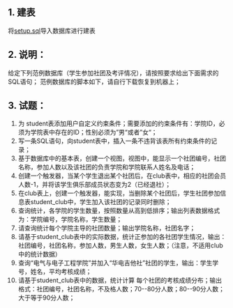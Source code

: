 <!--
 * @Descripttion: 
 * @version: 
 * @Author: 王远昭
 * @Date: 2022-10-12 20:22:30
 * @LastEditors: 王远昭
 * @LastEditTime: 2022-10-12 20:26:15
-->
## 1. 建表

将[setup.sql](setup.sql)导入数据库进行建表

## 2. 说明：
 
 给定下列范例数据库（学生参加社团及考评情况），请按照要求给出下面需求的SQL语句；
 范例数据库的脚本如下，请自行下载恢复到机器上；
  
## 3. 试题：
1. 为 student表添加用户自定义约束条件；需要添加的约束条件有：学院ID，必须为学院表中存在的ID；性别必须为”男“或者”女“；
2. 写一条SQL语句，向student表中，插入一条不违背该表所有约束条件的记录；
3. 基于数据库中的基本表，创建一个视图，视图中，能显示一个社团编号，社团名称，参加人数以及该社团的负责学院和学院联系人姓名及电话；
4. 创建一个触发器，当某个学生退出某个社团后，在club表中，相应的社团会员人数-1，并将该学生俱乐部成员状态变为2（已经退社）；
5. 在club表上，创建一个触发器，能实现，当删除某个社团后，学生社团参加信息表student_club中，学生加入该社团的记录同时删除；
6. 查询统计，各学院的学生数量，按照数量从高到低排序；输出列表数据格式为：学院编号，学院名称，学生数量；
7. 请查询统计每个学院主导的社团数量；输出学院名称，社团名字；
8. 请基于student_club表中的实际数据，统计正参加的各社团学生情况，输出：社团编号，社团名称，参加人数，男生人数，女生人数；（注意，不适用club中的统计数据）
9. 查询“电气与电子工程学院”并加入“华电吉他社”社团的学生，输出：学生学号，姓名，平均考核成绩；
10. 请基于student_club表中的数据，统计计算 每个社团的考核成绩分布；输出格式：社团编号，社团名称，不及格人数；70--80分人数；80--90分人数；大于等于90分人数；

